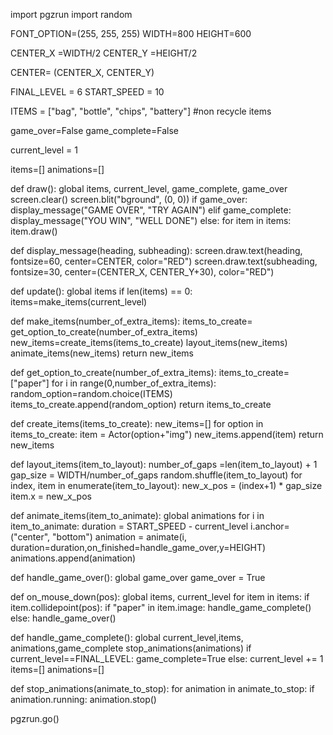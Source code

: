 import pgzrun
import random

FONT_OPTION=(255, 255, 255)
WIDTH=800
HEIGHT=600

CENTER_X =WIDTH/2
CENTER_Y =HEIGHT/2

CENTER= (CENTER_X, CENTER_Y)

FINAL_LEVEL = 6
START_SPEED = 10

ITEMS = ["bag", "bottle", "chips", "battery"] #non recycle items

game_over=False
game_complete=False

current_level = 1

items=[]
animations=[]

def draw():
    global items, current_level, game_complete, game_over
    screen.clear()
    screen.blit("bground", (0, 0))
    if game_over:
        display_message("GAME OVER", "TRY AGAIN")
    elif game_complete:
        display_message("YOU WIN", "WELL DONE")
    else:
        for item in items:
            item.draw()

def display_message(heading, subheading):
    screen.draw.text(heading, fontsize=60, center=CENTER, color="RED")
    screen.draw.text(subheading, fontsize=30, center=(CENTER_X, CENTER_Y+30), color="RED")

def update():
    global items
    if len(items) == 0:
        items=make_items(current_level)

def make_items(number_of_extra_items):
    items_to_create= get_option_to_create(number_of_extra_items)
    new_items=create_items(items_to_create)
    layout_items(new_items)
    animate_items(new_items)
    return new_items

def get_option_to_create(number_of_extra_items):
    items_to_create=["paper"]
    for i in range(0,number_of_extra_items):
        random_option=random.choice(ITEMS)
        items_to_create.append(random_option)
    return items_to_create

def create_items(items_to_create):
    new_items=[]
    for option in items_to_create:
        item = Actor(option+"img")
        new_items.append(item)
    return new_items


def layout_items(item_to_layout):
    number_of_gaps =len(item_to_layout) + 1
    gap_size = WIDTH/number_of_gaps
    random.shuffle(item_to_layout)
    for index, item in enumerate(item_to_layout):
        new_x_pos = (index+1) * gap_size
        item.x = new_x_pos

def animate_items(item_to_animate):
    global animations
    for i in item_to_animate:
        duration = START_SPEED - current_level
        i.anchor=("center", "bottom")
        animation = animate(i, duration=duration,on_finished=handle_game_over,y=HEIGHT)
        animations.append(animation)

def handle_game_over():
    global game_over
    game_over = True

def on_mouse_down(pos):
    global items, current_level
    for item in items:
        if item.collidepoint(pos):
            if "paper" in item.image:
                handle_game_complete()
            else:
                handle_game_over()

def handle_game_complete():
    global current_level,items, animations,game_complete
    stop_animations(animations)
    if current_level==FINAL_LEVEL:
        game_complete=True
    else:
        current_level += 1
        items=[]
        animations=[]
    
def stop_animations(animate_to_stop):
    for animation in animate_to_stop:
        if animation.running:
            animation.stop()

pgzrun.go()

